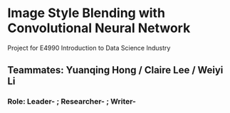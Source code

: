 # Image Style Blending with Convolutional Neural Network
Project for E4990 Introduction to Data Science Industry
## Teammates: Yuanqing Hong / Claire Lee / Weiyi Li
### Role: Leader-  ; Researcher-  ; Writer-
